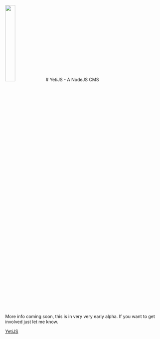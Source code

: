 <img src="http://yetijs.com/images/yeti.svg" width="25%" height="25%">
# YetiJS - A NodeJS CMS

More info coming soon, this is in very very early alpha. If you want to get involved just let me know.

[YetiJS](http://yetijs.com)
